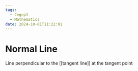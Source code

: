 ```yaml
---
tags:
  - Cegep1
  - Mathematics
date: 2024-10-01T11:22:01
---
```


# Normal Line

Line perpendicular to the [[tangent line]] at the tangent point